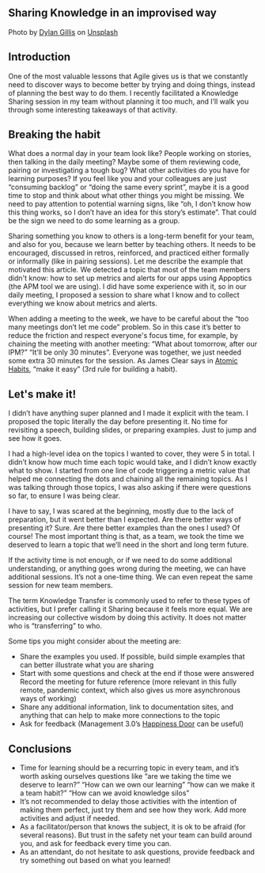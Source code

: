 ## Sharing Knowledge in an improvised way

Photo by <a href="https://unsplash.com/@dylandgillis?utm_source=unsplash&utm_medium=referral&utm_content=creditCopyText">Dylan Gillis</a> on <a href="https://unsplash.com/s/photos/lecture?utm_source=unsplash&utm_medium=referral&utm_content=creditCopyText">Unsplash</a>

## Introduction

One of the most valuable lessons that Agile gives us is that we constantly need to discover ways to become better by trying and doing things, instead of planning the best way to do them. I recently facilitated a Knowledge Sharing session in my team without planning it too much, and I’ll walk you through some interesting takeaways of that activity.

## Breaking the habit

What does a normal day in your team look like? People working on stories, then talking in the daily meeting? Maybe some of them reviewing code, pairing or investigating a tough bug? What other activities do you have for learning purposes?
If you feel like you and your colleagues are just “consuming backlog” or “doing the same every sprint”, maybe it is a good time to stop and think about what other things you might be missing. We need to pay attention to potential warning signs, like “oh, I don’t know how this thing works, so I don’t have an idea for this story’s estimate”. That could be the sign we need to do some learning as a group.

Sharing something you know to others is a long-term benefit for your team, and also for you, because we learn better by teaching others. It needs to be encouraged, discussed in retros, reinforced, and practiced either formally or informally (like in pairing sessions).
Let me describe the example that motivated this article. We detected a topic that most of the team members didn't know: how to set up metrics and alerts for our apps using Appoptics (the APM tool we are using). I did have some experience with it, so in our daily meeting, I proposed a session to share what I know and to collect everything we know about metrics and alerts.

When adding a meeting to the week, we have to be careful about the “too many meetings don’t let me code” problem. So in this case it’s better to reduce the friction and respect everyone's focus time, for example, by chaining the meeting with another meeting: “What about tomorrow, after our IPM?” “It’ll be only 30 minutes”. Everyone was together, we just needed some extra 30 minutes for the session. As James Clear says in [Atomic Habits](https://jamesclear.com/atomic-habits), “make it easy” (3rd rule for building a habit).

## Let's make it!

I didn’t have anything super planned and I made it explicit with the team. I proposed the topic literally the day before presenting it. No time for revisiting a speech, building slides, or preparing examples. Just to jump and see how it goes.

I had a high-level idea on the topics I wanted to cover, they were 5 in total. I didn’t know how much time each topic would take, and I didn’t know exactly what to show. I started from one line of code triggering a metric value that helped me connecting the dots and chaining all the remaining topics. As I was talking through those topics, I was also asking if there were questions so far, to ensure I was being clear.

I have to say, I was scared at the beginning, mostly due to the lack of preparation, but it went better than I expected. Are there better ways of presenting it? Sure. Are there better examples than the ones I used? Of course! The most important thing is that, as a team, we took the time we deserved to learn a topic that we’ll need in the short and long term future.

If the activity time is not enough, or if we need to do some additional understanding, or anything goes wrong during the meeting, we can have additional sessions. It’s not a one-time thing. We can even repeat the same session for new team members.

The term Knowledge Transfer is commonly used to refer to these types of activities, but I prefer calling it Sharing because it feels more equal. We are increasing our collective wisdom by doing this activity. It does not matter who is “transferring” to who.

Some tips you might consider about the meeting are:

* Share the examples you used. If possible, build simple examples that can better illustrate what you are sharing
* Start with some questions and check at the end if those were answered
Record the meeting for future reference (more relevant in this fully remote, pandemic context, which also gives us more asynchronous ways of working)
* Share any additional information, link to documentation sites, and anything that can help to make more connections to the topic
* Ask for feedback (Management 3.0’s [Happiness Door](https://management30.com/practice/happiness-door/) can be useful)

## Conclusions

* Time for learning should be a recurring topic in every team, and it’s worth asking ourselves questions like “are we taking the time we deserve to learn?” “How can we own our learning” “how can we make it a team habit?” “How can we avoid knowledge silos”
* It’s not recommended to delay those activities with the intention of making them perfect, just try them and see how they work. Add more activities and adjust if needed.
* As a facilitator/person that knows the subject, it is ok to be afraid (for several reasons). But trust in the safety net your team can build around you, and ask for feedback every time you can.
* As an attendant, do not hesitate to ask questions, provide feedback and try something out based on what you learned!
